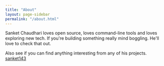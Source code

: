 ```yaml
---
title: "About"
layout: page-sidebar
permalink: "/about.html"
---
```


Sanket Chaudhari loves open source, loves command-line tools and
loves exploring new tech. If you're building something really
mind boggling. He'll love to check that out.

Also see if you can find anything interesting from any of his
projects. [sanket143](https://github.com/sanket143)
